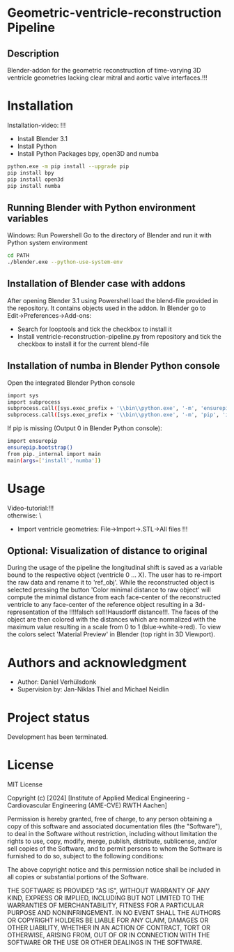 # Geometric-ventricle-reconstruction Pipeline
## Description
Blender-addon for the geometric reconstruction of time-varying 3D ventricle geometries lacking clear mitral and aortic valve interfaces.!!!

# Installation
Installation-video: !!!
- Install Blender 3.1
- Install Python
- Install Python Packages bpy, open3D and numba
```bash
python.exe -m pip install --upgrade pip
pip install bpy
pip install open3d
pip install numba
```
## Running Blender with Python environment variables
Windows: Run Powershell
Go to the directory of Blender and run it with Python system environment
```bash
cd PATH
./blender.exe --python-use-system-env
```
## Installation of Blender case with addons
After opening Blender 3.1 using Powershell load the blend-file provided in the repository. It contains objects used in the addon.
In Blender go to Edit→Preferences→Add-ons:
- Search for looptools and tick the checkbox to install it
- Install ventricle-reconstruction-pipeline.py from repository and tick the checkbox to install it for the current blend-file
## Installation of numba in Blender Python console
Open the integrated Blender Python console
```bash
import sys
import subprocess
subprocess.call([sys.exec_prefix + '\\bin\\python.exe', '-m', 'ensurepip'])
subprocess.call([sys.exec_prefix + '\\bin\\python.exe', '-m', 'pip', 'install', 'numba'])
```
If pip is missing (Output 0 in Blender Python console):
```bash
import ensurepip
ensurepip.bootstrap()
from pip._internal import main
main(args=['install','numba'])
```
# Usage
Video-tutorial:!!!\
otherwise: \
- Import ventricle geometries: File→Import→.STL→All files
!!!






## Optional: Visualization of distance to original
During the usage of the pipeline the longitudinal shift is saved as a variable bound to the respective object (ventricle 0 ... X). The user has to re-import the raw data and rename it to 'ref_obj'. While the reconstructed object is selected pressing the button 'Color minimal distance to raw object' will compute the minimal distance from each face-center of the reconstructed ventricle to any face-center of the reference object resulting in a 3d-representation of the !!!!falsch so!!!Hausdorff distance!!!. The faces of the object are then colored with the distances which are normalized with the maximum value resulting in a scale from 0 to 1 (blue→white→red). To view the colors select 'Material Preview' in Blender (top right in 3D Viewport). 

# Authors and acknowledgment
- Author: Daniel Verhülsdonk
- Supervision by: Jan-Niklas Thiel and Michael Neidlin

# Project status
Development has been terminated. 

# License
MIT License

Copyright (c) [2024] [Institute of Applied Medical Engineering - Cardiovascular Engineering (AME-CVE) RWTH Aachen]

Permission is hereby granted, free of charge, to any person obtaining a copy
of this software and associated documentation files (the "Software"), to deal
in the Software without restriction, including without limitation the rights
to use, copy, modify, merge, publish, distribute, sublicense, and/or sell
copies of the Software, and to permit persons to whom the Software is
furnished to do so, subject to the following conditions:

The above copyright notice and this permission notice shall be included in all
copies or substantial portions of the Software.

THE SOFTWARE IS PROVIDED "AS IS", WITHOUT WARRANTY OF ANY KIND, EXPRESS OR
IMPLIED, INCLUDING BUT NOT LIMITED TO THE WARRANTIES OF MERCHANTABILITY,
FITNESS FOR A PARTICULAR PURPOSE AND NONINFRINGEMENT. IN NO EVENT SHALL THE
AUTHORS OR COPYRIGHT HOLDERS BE LIABLE FOR ANY CLAIM, DAMAGES OR OTHER
LIABILITY, WHETHER IN AN ACTION OF CONTRACT, TORT OR OTHERWISE, ARISING FROM,
OUT OF OR IN CONNECTION WITH THE SOFTWARE OR THE USE OR OTHER DEALINGS IN THE
SOFTWARE.